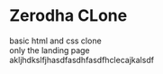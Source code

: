 # Zerodha CLone
basic html and css clone
<br>
only the landing page
<br>
akljhdkslfjhasdfasdhfasdfhclecajkalsdf